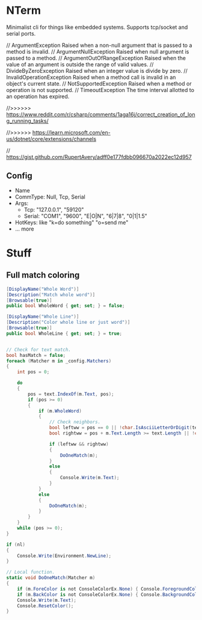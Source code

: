 # NTerm
Minimalist cli for things like embedded systems. Supports tcp/socket and serial ports.


// ArgumentException   Raised when a non-null argument that is passed to a method is invalid.
// ArgumentNullException   Raised when null argument is passed to a method.
// ArgumentOutOfRangeException Raised when the value of an argument is outside the range of valid values.
// DivideByZeroException   Raised when an integer value is divide by zero.
// InvalidOperationException   Raised when a method call is invalid in an object's current state.
// NotSupportedException   Raised when a method or operation is not supported.
// TimeoutException    The time interval allotted to an operation has expired.


//>>>>>> https://www.reddit.com/r/csharp/comments/1aga16j/correct_creation_of_long_running_tasks/

//>>>>>> https://learn.microsoft.com/en-us/dotnet/core/extensions/channels

// https://gist.github.com/RupertAvery/adff0e177fdbb096670a2022ec12d957


## Config

- Name
- CommType: Null, Tcp, Serial
- Args:
  - Tcp: "127.0.0.1", "59120"
  - Serial: "COM1", "9600", "E|O|N", "6|7|8", "0|1|1.5"
- HotKeys: like "k=do something"  "o=send me"
- ... more


# Stuff

## Full match coloring

``` C#
[DisplayName("Whole Word")]
[Description("Match whole word")]
[Browsable(true)]
public bool WholeWord { get; set; } = false;

[DisplayName("Whole Line")]
[Description("Color whole line or just word")]
[Browsable(true)]
public bool WholeLine { get; set; } = true;


// Check for text match.
bool hasMatch = false;
foreach (Matcher m in _config.Matchers)
{
    int pos = 0;

    do
    {
        pos = text.IndexOf(m.Text, pos);
        if (pos >= 0)
        {
            if (m.WholeWord)
            {
                // Check neighbors.
                bool leftww = pos == 0 || !char.IsAsciiLetterOrDigit(text[pos - 1]);
                bool rightww = pos + m.Text.Length >= text.Length || !char.IsAsciiLetterOrDigit(text[pos + 1]);

                if (leftww && rightww)
                {
                    DoOneMatch(m);
                }
                else
                {
                    Console.Write(m.Text);
                }
            }
            else
            {
                DoOneMatch(m);
            }
        }
    }
    while (pos >= 0);
}

if (nl)
{
    Console.Write(Environment.NewLine);
}

// Local function.
static void DoOneMatch(Matcher m)
{
    if (m.ForeColor is not ConsoleColorEx.None) { Console.ForegroundColor = (ConsoleColor)m.ForeColor; }
    if (m.BackColor is not ConsoleColorEx.None) { Console.BackgroundColor = (ConsoleColor)m.BackColor; }
    Console.Write(m.Text);
    Console.ResetColor();
}
```

